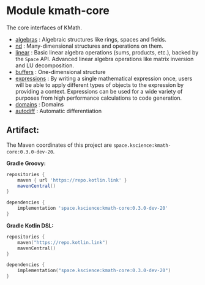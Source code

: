 # Module kmath-core

The core interfaces of KMath.

 - [algebras](src/commonMain/kotlin/space/kscience/kmath/operations/Algebra.kt) : Algebraic structures like rings, spaces and fields.
 - [nd](src/commonMain/kotlin/space/kscience/kmath/structures/StructureND.kt) : Many-dimensional structures and operations on them.
 - [linear](src/commonMain/kotlin/space/kscience/kmath/operations/Algebra.kt) : Basic linear algebra operations (sums, products, etc.), backed by the `Space` API. Advanced linear algebra operations like matrix inversion and LU decomposition.
 - [buffers](src/commonMain/kotlin/space/kscience/kmath/structures/Buffers.kt) : One-dimensional structure
 - [expressions](src/commonMain/kotlin/space/kscience/kmath/expressions) : By writing a single mathematical expression once, users will be able to apply different types of 
objects to the expression by providing a context. Expressions can be used for a wide variety of purposes from high 
performance calculations to code generation.
 - [domains](src/commonMain/kotlin/space/kscience/kmath/domains) : Domains
 - [autodiff](src/commonMain/kotlin/space/kscience/kmath/expressions/SimpleAutoDiff.kt) : Automatic differentiation


## Artifact:

The Maven coordinates of this project are `space.kscience:kmath-core:0.3.0-dev-20`.

**Gradle Groovy:**
```groovy
repositories {
    maven { url 'https://repo.kotlin.link' }
    mavenCentral()
}

dependencies {
    implementation 'space.kscience:kmath-core:0.3.0-dev-20'
}
```
**Gradle Kotlin DSL:**
```kotlin
repositories {
    maven("https://repo.kotlin.link")
    mavenCentral()
}

dependencies {
    implementation("space.kscience:kmath-core:0.3.0-dev-20")
}
```
